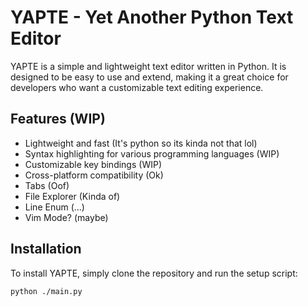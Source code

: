 # YAPTE - Yet Another Python Text Editor

YAPTE is a simple and lightweight text editor written in Python. It is designed to be easy to use and extend, making it a great choice for developers who want a customizable text editing experience.

## Features (WIP)

- Lightweight and fast (It's python so its kinda not that lol)
- Syntax highlighting for various programming languages (WIP)
- Customizable key bindings (WIP)
- Cross-platform compatibility (Ok)
- Tabs (Oof)
- File Explorer (Kinda of)
- Line Enum (...)
- Vim Mode? (maybe)

## Installation

To install YAPTE, simply clone the repository and run the setup script:

```
python ./main.py
```